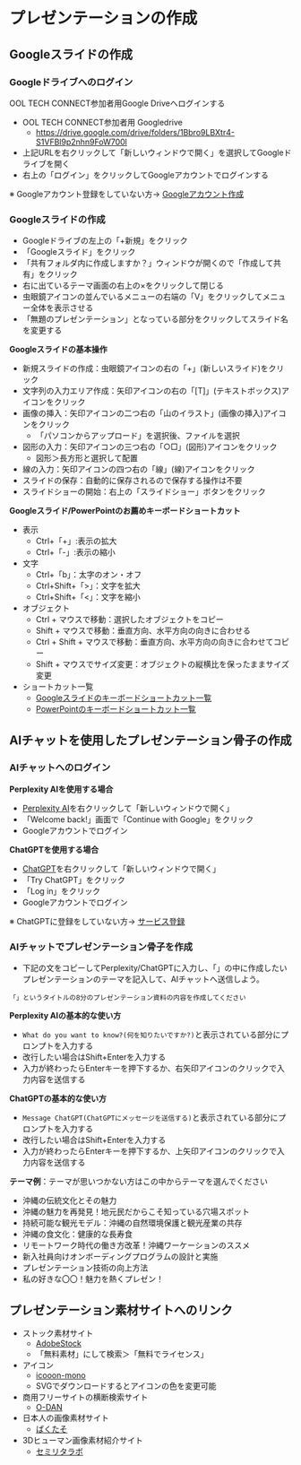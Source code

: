 # プレゼンテーションの作成

## Googleスライドの作成

### Googleドライブへのログイン

OOL TECH CONNECT参加者用Google Driveへログインする

- OOL TECH CONNECT参加者用 Googledrive
  - <https://drive.google.com/drive/folders/1Bbro9LBXtr4-S1VFBl9p2nhn9FoW700l>
- 上記URLを右クリックして「新しいウィンドウで開く」を選択してGoogleドライブを開く
- 右上の「ログイン」をクリックしてGoogleアカウントでログインする

※ Googleアカウント登録をしていない方→ [Googleアカウント作成](../Preparation/GoogleAccount.md)

### Googleスライドの作成

- Googleドライブの左上の「+新規」をクリック
- 「Googleスライド」をクリック
- 「共有フォルダ内に作成しますか？」ウィンドウが開くので「作成して共有」をクリック
- 右に出ているテーマ画面の右上の×をクリックして閉じる
- 虫眼鏡アイコンの並んでいるメニューの右端の「V」をクリックしてメニュー全体を表示させる
- 「無題のプレゼンテーション」となっている部分をクリックしてスライド名を変更する

**Googleスライドの基本操作**

- 新規スライドの作成：虫眼鏡アイコンの右の「+」(新しいスライド)をクリック
- 文字列の入力エリア作成：矢印アイコンの右の「[T]」(テキストボックス)アイコンをクリック
- 画像の挿入：矢印アイコンの二つ右の「山のイラスト」(画像の挿入)アイコンをクリック
  - 「パソコンからアップロード」を選択後、ファイルを選択
- 図形の入力：矢印アイコンの三つ右の「○□」(図形)アイコンをクリック
  - 図形＞長方形と選択して配置
- 線の入力：矢印アイコンの四つ右の「線」(線)アイコンをクリック
- スライドの保存：自動的に保存されるので保存する操作は不要
- スライドショーの開始：右上の「スライドショー」ボタンをクリック

**Googleスライド/PowerPointのお薦めキーボードショートカット**

- 表示
  - Ctrl+「+」:表示の拡大
  - Ctrl+「-」:表示の縮小
- 文字
  - Ctrl+「b」：太字のオン・オフ
  - Ctrl+Shift+「>」：文字を拡大
  - Ctrl+Shift+「<」：文字を縮小
- オブジェクト
  - Ctrl + マウスで移動：選択したオブジェクトをコピー
  - Shift + マウスで移動：垂直方向、水平方向の向きに合わせる
  - Ctrl + Shift + マウスで移動：垂直方向、水平方向の向きに合わせてコピー
  - Shift + マウスでサイズ変更：オブジェクトの縦横比を保ったままサイズ変更
- ショートカット一覧
  - [Googleスライドのキーボードショートカット一覧](
https://support.google.com/docs/answer/1696717#zippy=%2C%E3%83%91%E3%82%BD%E3%82%B3%E3%83%B3%E3%81%AE%E3%82%B7%E3%83%A7%E3%83%BC%E3%83%88%E3%82%AB%E3%83%83%E3%83%88)
  - [PowerPointのキーボードショートカット一覧](https://support.microsoft.com/ja-jp/office/%E3%82%AD%E3%83%BC%E3%83%9C%E3%83%BC%E3%83%89-%E3%82%B7%E3%83%A7%E3%83%BC%E3%83%88%E3%82%AB%E3%83%83%E3%83%88%E3%82%92%E4%BD%BF%E7%94%A8%E3%81%97%E3%81%A6-powerpoint-%E3%83%97%E3%83%AC%E3%82%BC%E3%83%B3%E3%83%86%E3%83%BC%E3%82%B7%E3%83%A7%E3%83%B3%E3%82%92%E4%BD%9C%E6%88%90%E3%81%99%E3%82%8B-ebb3d20e-dcd4-444f-a38e-bb5c5ed180f4)

## AIチャットを使用したプレゼンテーション骨子の作成

### AIチャットへのログイン

**Perplexity AIを使用する場合**

- [Perplexity AI](https://www.perplexity.ai/)を右クリックして「新しいウィンドウで開く」
- 「Welcome back!」画面で「Continue with Google」をクリック
- Googleアカウントでログイン

**ChatGPTを使用する場合**

- [ChatGPT](https://openai.com/blog/chatgpt)を右クリックして「新しいウィンドウで開く」
- 「Try ChatGPT」をクリック
- 「Log in」をクリック
- Googleアカウントでログイン

※ ChatGPTに登録をしていない方→ [サービス登録](../Preparation/ChatGPTSignUp.md)

### AIチャットでプレゼンテーション骨子を作成

- 下記の文をコピーしてPerplexity/ChatGPTに入力し、「」の中に作成したいプレゼンテーションのテーマを記入して、AIチャットへ送信しよう。

```
「」というタイトルの8分のプレゼンテーション資料の内容を作成してください
```

**Perplexity AIの基本的な使い方**

- `What do you want to know?(何を知りたいですか?)`と表示されている部分にプロンプトを入力する
- 改行したい場合はShift+Enterを入力する
- 入力が終わったらEnterキーを押下するか、右矢印アイコンのクリックで入力内容を送信する

**ChatGPTの基本的な使い方**

- `Message ChatGPT(ChatGPTにメッセージを送信する)`と表示されている部分にプロンプトを入力する
- 改行したい場合はShift+Enterを入力する
- 入力が終わったらEnterキーを押下するか、上矢印アイコンのクリックで入力内容を送信する


**テーマ例**：テーマが思いつかない方はこの中からテーマを選んでください

- 沖縄の伝統文化とその魅力
- 沖縄の魅力を再発見！地元民だからこそ知っている穴場スポット
- 持続可能な観光モデル：沖縄の自然環境保護と観光産業の共存
- 沖縄の食文化：健康的な長寿食
- リモートワーク時代の働き方改革！沖縄ワーケーションのススメ
- 新入社員向けオンボーディングプログラムの設計と実施
- プレゼンテーション技術の向上方法
- 私の好きな〇〇！魅力を熱くプレゼン！

## プレゼンテーション素材サイトへのリンク

- ストック素材サイト
  - [AdobeStock](https://stock.adobe.com/jp/)
  - 「無料素材」にして検索＞「無料でライセンス」
- アイコン
  - [icooon-mono](https://icooon-mono.com)
  - SVGでダウンロードするとアイコンの色を変更可能
- 商用フリーサイトの横断検索サイト
  - [O-DAN](https://o-dan.net/ja/)
- 日本人の画像素材サイト
  - [ぱくたそ](https://www.pakutaso.com/)
- 3Dヒューマン画像素材紹介サイト
  - [セミリタラボ](https://siyo.org/webcustom/seo11050/)

